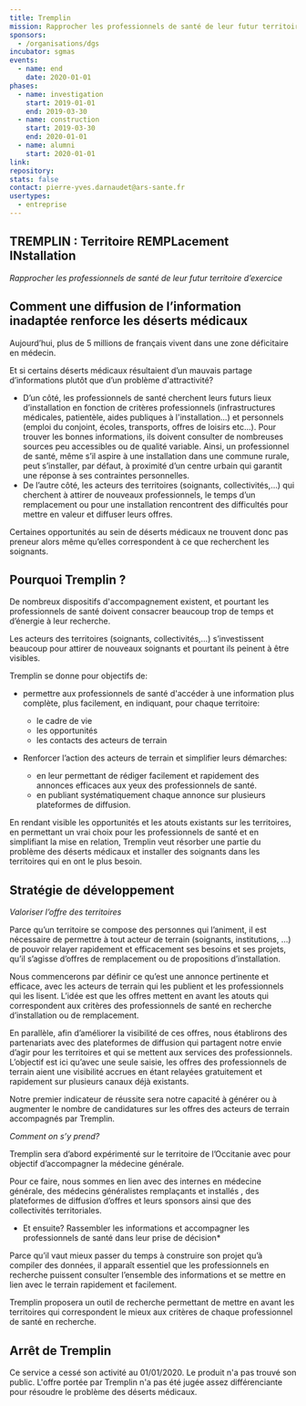 ```yaml
---
title: Tremplin
mission: Rapprocher les professionnels de santé de leur futur territoire d’exercice
sponsors:
  - /organisations/dgs
incubator: sgmas
events:
  - name: end
    date: 2020-01-01
phases:
  - name: investigation
    start: 2019-01-01
    end: 2019-03-30
  - name: construction
    start: 2019-03-30
    end: 2020-01-01
  - name: alumni
    start: 2020-01-01
link:
repository:
stats: false
contact: pierre-yves.darnaudet@ars-sante.fr
usertypes:
  - entreprise
---
```


## TREMPLIN : Territoire REMPLacement INstallation
*Rapprocher les professionnels de santé de leur futur territoire d’exercice*

## Comment une diffusion de l’information inadaptée renforce les déserts médicaux

Aujourd’hui, plus de 5 millions de français vivent dans une zone déficitaire en médecin.

Et si certains déserts médicaux résultaient d’un mauvais partage d’informations plutôt que d’un problème d'attractivité?

* D’un côté, les professionnels de santé cherchent leurs futurs lieux d’installation en fonction de critères professionnels (infrastructures médicales, patientèle, aides publiques à l'installation...) et personnels (emploi du conjoint, écoles, transports, offres de loisirs etc…). Pour trouver les bonnes informations, ils doivent consulter de nombreuses sources peu accessibles ou de qualité variable. Ainsi, un professionnel de santé, même s’il aspire à une installation dans une commune rurale, peut s’installer, par défaut, à proximité d’un centre urbain qui garantit une réponse à ses contraintes personnelles.
* De l’autre côté, les acteurs des territoires (soignants, collectivités,…) qui cherchent à attirer de nouveaux professionnels, le temps d’un remplacement ou pour une installation rencontrent des difficultés pour mettre en valeur et diffuser leurs offres.

Certaines opportunités au sein de déserts médicaux ne trouvent donc pas preneur alors même qu’elles correspondent à ce que recherchent les soignants.

## Pourquoi Tremplin ?

De nombreux dispositifs d'accompagnement existent, et pourtant les professionnels de santé doivent consacrer beaucoup trop de temps et d’énergie à leur recherche.

Les acteurs des territoires (soignants, collectivités,…)  s’investissent beaucoup pour attirer de nouveaux soignants et pourtant ils peinent à être visibles.

Tremplin se donne pour objectifs de:

* permettre aux professionnels de santé d'accéder à une information plus complète, plus facilement,  en indiquant, pour chaque territoire:
  * le cadre de vie
  * les opportunités
  * les contacts des acteurs de terrain

* Renforcer l’action des acteurs de terrain et simplifier leurs démarches:
  * en leur permettant de rédiger facilement et rapidement des annonces efficaces aux yeux des professionnels de santé.
  * en publiant systématiquement chaque annonce sur plusieurs plateformes de diffusion.

En rendant visible les opportunités et les atouts existants sur les territoires, en permettant un vrai choix pour les professionnels de santé et en simplifiant la mise en relation,  Tremplin veut résorber une partie du problème des déserts médicaux et installer des soignants dans les territoires qui en ont le plus besoin.

## Stratégie de développement

*Valoriser l’offre des territoires*

Parce qu’un territoire se compose des personnes qui l’animent, il est nécessaire de permettre à tout acteur de terrain (soignants, institutions, …) de pouvoir relayer rapidement et efficacement ses besoins et ses projets, qu’il s’agisse d’offres de remplacement ou de propositions d’installation.

Nous commencerons par définir ce qu’est une annonce pertinente et efficace, avec les acteurs de terrain qui les publient et les professionnels qui les lisent. L’idée est que les offres mettent en avant les atouts qui correspondent aux critères des professionnels de santé en recherche d’installation ou de remplacement.

En parallèle, afin d’améliorer la visibilité de ces offres, nous établirons des partenariats avec des plateformes de diffusion qui partagent notre envie d’agir pour les territoires et qui se mettent aux services des professionnels. L’objectif est ici qu’avec une seule saisie, les offres des professionnels de terrain aient une visibilité accrues en étant relayées gratuitement et rapidement sur plusieurs canaux déjà existants.

Notre premier indicateur de réussite sera notre capacité à générer ou à augmenter le nombre de candidatures sur les offres des acteurs de terrain accompagnés  par Tremplin.

*Comment on s’y prend?*

Tremplin sera d’abord expérimenté sur le territoire de l’Occitanie avec pour objectif d’accompagner la médecine générale.

Pour ce faire, nous sommes en lien avec des internes en médecine générale, des médecins généralistes remplaçants et installés , des plateformes de diffusion d’offres et leurs sponsors  ainsi que des collectivités territoriales.

* Et ensuite? Rassembler les informations et accompagner les professionnels de santé dans leur prise de décision*

Parce qu’il vaut mieux passer du temps à construire son projet qu’à compiler des données, il apparaît essentiel que les professionnels en recherche puissent consulter l’ensemble des informations et se mettre en lien avec le terrain rapidement et facilement.

Tremplin proposera un outil de recherche permettant de mettre en avant les territoires qui correspondent le mieux aux critères de chaque professionnel de santé en recherche.

## Arrêt de Tremplin

Ce service a cessé son activité au 01/01/2020. Le produit n'a pas trouvé son public. L'offre portée par Tremplin n'a pas été jugée assez différenciante pour résoudre le problème des déserts médicaux. 


